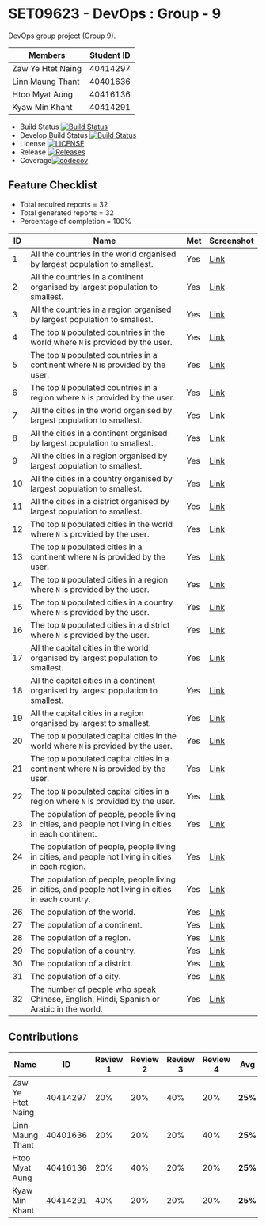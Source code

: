 # SET09623 - DevOps : Group - 9

DevOps group project (Group 9).

| Members | Student ID |
| --- | --- |
| Zaw Ye Htet Naing | 40414297 |
| Linn Maung Thant | 40401636 |
| Htoo Myat Aung | 40416136 |
| Kyaw Min Khant | 40414291 |

- Build Status [![Build Status](https://travis-ci.org/zawye-imu/nproject-9.svg?branch=master)](https://travis-ci.org/zawye-imu/nproject-9)
- Develop Build Status [![Build Status](https://travis-ci.org/zawye-imu/nproject-9.svg?branch=develop)](https://travis-ci.org/zawye-imu/nproject-9)
- License [![LICENSE](https://img.shields.io/github/license/zawye-imu/nproject-9.svg?style=flat-square)](https://github.com/zawye-imu/nproject-9/blob/master/LICENSE)
- Release [![Releases](https://img.shields.io/github/release/zawye-imu/nproject-9/all.svg?style=flat-square)](https://github.com/zawye-imu/nproject-9/releases)
- Coverage[![codecov](https://codecov.io/gh/zawye-imu/nproject-9/branch/master/graph/badge.svg)](https://codecov.io/gh/zawye-imu/nproject-9)

## Feature Checklist

- Total required reports = 32
- Total generated reports = 32
- Percentage of completion = 100%

| ID  | Name | Met | Screenshot |
|-----|------|-----|------------|
| 1   | All the countries in the world organised by largest population to smallest. | Yes | [Link](images/1.png) |
| 2   | All the countries in a continent organised by largest population to smallest. | Yes | [Link](images/2.png) |
| 3   | All the countries in a region organised by largest population to smallest. | Yes | [Link](images/3.png) |
| 4   | The top `N` populated countries in the world where `N` is provided by the user. | Yes | [Link](images/4.png) |
| 5   | The top `N` populated countries in a continent where `N` is provided by the user. | Yes | [Link](images/5.png) |
| 6   | The top `N` populated countries in a region where `N` is provided by the user. | Yes | [Link](images/6.png) |
| 7   | All the cities in the world organised by largest population to smallest. | Yes | [Link](images/7.png) |
| 8   | All the cities in a continent organised by largest population to smallest. | Yes | [Link](images/8.png) |
| 9   | All the cities in a region organised by largest population to smallest. | Yes | [Link](images/9.png) |
| 10  | All the cities in a country organised by largest population to smallest. | Yes | [Link](images/10.png) |
| 11  | All the cities in a district organised by largest population to smallest. | Yes | [Link](images/11.png) |
| 12  | The top `N` populated cities in the world where `N` is provided by the user. | Yes | [Link](images/12.png) |
| 13  | The top `N` populated cities in a continent where `N` is provided by the user. | Yes | [Link](images/13.png) |
| 14  | The top `N` populated cities in a region where `N` is provided by the user. | Yes | [Link](images/14.png) |
| 15  | The top `N` populated cities in a country where `N` is provided by the user. | Yes | [Link](images/15.png) |
| 16  | The top `N` populated cities in a district where `N` is provided by the user. | Yes | [Link](images/16.png) |
| 17  | All the capital cities in the world organised by largest population to smallest. | Yes | [Link](images/17.png) |
| 18  | All the capital cities in a continent organised by largest population to smallest. | Yes | [Link](images/18.png) |
| 19  | All the capital cities in a region organised by largest to smallest. | Yes | [Link](images/19.png) |Contribution
| 20  | The top `N` populated capital cities in the world  where `N` is provided by the user. | Yes | [Link](images/20.png) |
| 21  | The top `N` populated capital cities in a continent where `N` is provided by the user. | Yes | [Link](images/21.png) |
| 22  | The top `N` populated capital cities in a region where `N` is provided by the user. | Yes | [Link](images/22.png) |
| 23  | The population of people, people living in cities, and people not living in cities in each continent. | Yes | [Link](images/23.png) |
| 24  | The population of people, people living in cities, and people not living in cities in each region. | Yes | [Link](images/24.png) |
| 25  | The population of people, people living in cities, and people not living in cities in each country. | Yes | [Link](images/25.png) |
| 26  | The population of the world. | Yes | [Link](images/26.PNG) |
| 27  | The population of a continent. | Yes | [Link](images/27.png) |
| 28  | The population of a region. | Yes | [Link](images/28.png) |
| 29  | The population of a country. | Yes | [Link](images/29.png) |
| 30  | The population of a district. | Yes | [Link](images/30.PNG) |
| 31  | The population of a city. | Yes | [Link](images/31.PNG) |
| 32  | The number of people who speak Chinese, English, Hindi, Spanish or Arabic in the world. | Yes | [Link](images/32.png) |

## Contributions

|        Name       |     ID    | Review 1 | Review 2 | Review 3 | Review 4 |   Avg   |
|------------------ |-----------|----------|----------|----------|----------|---------|
| Zaw Ye Htet Naing | 40414297  | 20%      | 20%      | 40%      | 20%      | **25%** |
| Linn Maung Thant  | 40401636  | 20%      | 20%      | 20%      | 40%      | **25%** |
| Htoo Myat Aung    | 40416136  | 20%      | 40%      | 20%      | 20%      | **25%** |
| Kyaw Min Khant    | 40414291  | 40%      | 20%      | 20%      | 20%      | **25%** |

